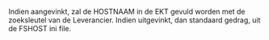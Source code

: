 Indien aangevinkt, zal de HOSTNAAM in de EKT gevuld worden met de zoeksleutel van de Leverancier. Indien uitgevinkt, dan standaard gedrag, uit de FSHOST ini file.